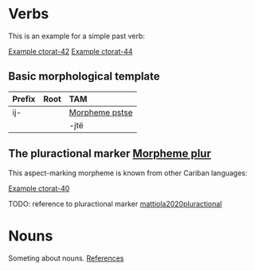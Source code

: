 # Verbs

This is an example for a simple past verb:

[Example ctorat-42](ExampleTable#cldf:ctorat-42)
[Example ctorat-44](ExampleTable#cldf:ctorat-44)

## Basic morphological template

| Prefix   | Root   | TAM          |
|:---------|:-------|:-------------|
| ij-      |        | [Morpheme pstse](MorphsetTable#cldf:pstse) |
|          |        | -jtë         |

## The pluractional marker [Morpheme plur](MorphsetTable#cldf:plur)
This aspect-marking morpheme is known from other Cariban languages:

[Example ctorat-40](ExampleTable#cldf:ctorat-40)

TODO: reference to pluractional marker
[mattiola2020pluractional](sources.bib?with_internal_ref_link&ref#cldf:mattiola2020pluractional)

# Nouns

Someting about nouns.
[References](Source#cldf:__all__)